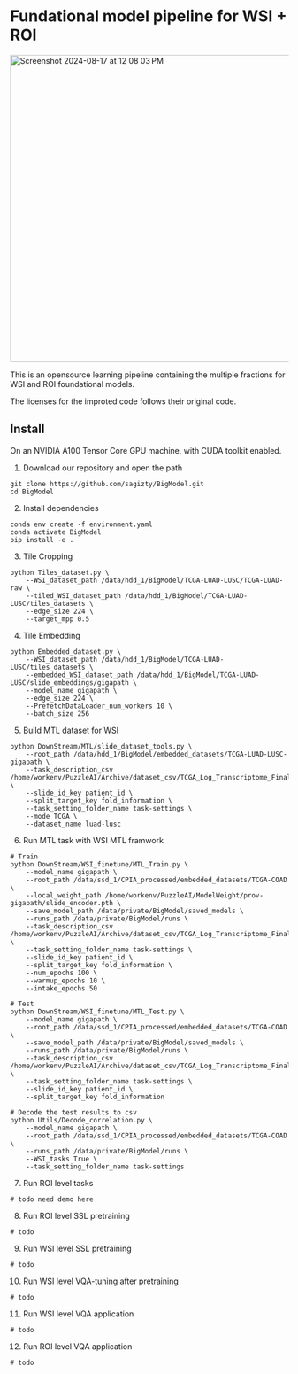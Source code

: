 # Fundational model pipeline for WSI + ROI
<img width="555" alt="Screenshot 2024-08-17 at 12 08 03 PM" src="https://github.com/user-attachments/assets/0114b72e-3fb8-470d-9648-43e09260ff97">

This is an opensource learning pipeline containing the multiple fractions for WSI and ROI foundational models.

The licenses for the improted code follows their original code.


## Install

On an NVIDIA A100 Tensor Core GPU machine, with CUDA toolkit enabled.

1. Download our repository and open the path
```
git clone https://github.com/sagizty/BigModel.git
cd BigModel
```

2. Install dependencies

```Shell
conda env create -f environment.yaml
conda activate BigModel
pip install -e .
```

3. Tile Cropping
```Shell
python Tiles_dataset.py \
    --WSI_dataset_path /data/hdd_1/BigModel/TCGA-LUAD-LUSC/TCGA-LUAD-raw \
    --tiled_WSI_dataset_path /data/hdd_1/BigModel/TCGA-LUAD-LUSC/tiles_datasets \
    --edge_size 224 \
    --target_mpp 0.5
```

4. Tile Embedding
```Shell
python Embedded_dataset.py \
    --WSI_dataset_path /data/hdd_1/BigModel/TCGA-LUAD-LUSC/tiles_datasets \
    --embedded_WSI_dataset_path /data/hdd_1/BigModel/TCGA-LUAD-LUSC/slide_embeddings/gigapath \
    --model_name gigapath \
    --edge_size 224 \
    --PrefetchDataLoader_num_workers 10 \
    --batch_size 256
```

5. Build MTL dataset for WSI
```Shell
python DownStream/MTL/slide_dataset_tools.py \
    --root_path /data/hdd_1/BigModel/embedded_datasets/TCGA-LUAD-LUSC-gigapath \
    --task_description_csv /home/workenv/PuzzleAI/Archive/dataset_csv/TCGA_Log_Transcriptome_Final.csv \
    --slide_id_key patient_id \
    --split_target_key fold_information \
    --task_setting_folder_name task-settings \
    --mode TCGA \
    --dataset_name luad-lusc
```

6. Run MTL task with WSI MTL framwork

```Shell
# Train
python DownStream/WSI_finetune/MTL_Train.py \
    --model_name gigapath \
    --root_path /data/ssd_1/CPIA_processed/embedded_datasets/TCGA-COAD \
    --local_weight_path /home/workenv/PuzzleAI/ModelWeight/prov-gigapath/slide_encoder.pth \
    --save_model_path /data/private/BigModel/saved_models \
    --runs_path /data/private/BigModel/runs \
    --task_description_csv /home/workenv/PuzzleAI/Archive/dataset_csv/TCGA_Log_Transcriptome_Final.csv \
    --task_setting_folder_name task-settings \
    --slide_id_key patient_id \
    --split_target_key fold_information \
    --num_epochs 100 \
    --warmup_epochs 10 \
    --intake_epochs 50

# Test
python DownStream/WSI_finetune/MTL_Test.py \
    --model_name gigapath \
    --root_path /data/ssd_1/CPIA_processed/embedded_datasets/TCGA-COAD \
    --save_model_path /data/private/BigModel/saved_models \
    --runs_path /data/private/BigModel/runs \
    --task_description_csv /home/workenv/PuzzleAI/Archive/dataset_csv/TCGA_Log_Transcriptome_Final.csv \
    --task_setting_folder_name task-settings \
    --slide_id_key patient_id \
    --split_target_key fold_information

# Decode the test results to csv
python Utils/Decode_correlation.py \
    --model_name gigapath \
    --root_path /data/ssd_1/CPIA_processed/embedded_datasets/TCGA-COAD \
    --runs_path /data/private/BigModel/runs \
    --WSI_tasks True \
    --task_setting_folder_name task-settings

```

7. Run ROI level tasks

```Shell
# todo need demo here
```

8. Run ROI level SSL pretraining

```Shell
# todo
```

9. Run WSI level SSL pretraining

```Shell
# todo
```

10. Run WSI level VQA-tuning after pretraining

```Shell
# todo
```

11. Run WSI level VQA application

```Shell
# todo
```

12. Run ROI level VQA application

```Shell
# todo
```


